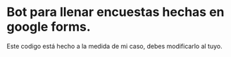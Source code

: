 <h1>Bot para llenar encuestas hechas en google forms.</h1>
<p color="red">
  Este codigo está hecho a la medida de mi caso, debes modificarlo al tuyo.
</p>
